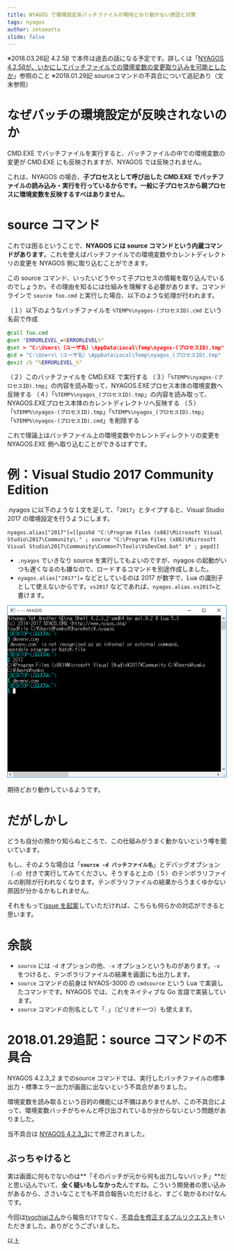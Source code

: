 ```yaml
---
title: NYAGOS で環境設定系バッチファイルが期待どおり動かない原因と対策
tags: nyagos
author: zetamatta
slide: false
---
```

※2018.03.26記 4.2.5β で本件は過去の話になる予定です。詳しくは「[NYAGOS 4.2.5βが、いかにしてバッチファイルでの環境変数の変更取り込みを可能としたか](https://qiita.com/zetamatta/items/efff93d92ac2150192fb)」参照のこと
※2018.01.29記 sourceコマンドの不具合について追記あり（文末参照）

なぜバッチの環境設定が反映されないのか
===================================

CMD.EXE でバッチファイルを実行すると、バッチファイルの中での環境変数の変更が CMD.EXE にも反映されますが、NYAGOS では反映されません。

これは、NYAGOS の場合、**子プロセスとして呼び出した CMD.EXE でバッチファイルの読み込み・実行を行っているからです。一般に子プロセスから親プロセスに環境変数を反映するすべはありません**。

source コマンド
==============

これでは困るということで、**NYAGOS には source コマンドという内蔵コマンドがあります**。これを使えばバッチファイルでの環境変数やカレントディレクトリの変更を NYAGOS 側に取り込むことができます。

この source コマンド、いったいどうやって子プロセスの情報を取り込んでいるのでしょうか。その理由を知るには仕組みを理解する必要があります。コマンドラインで `source foo.cmd` と実行した場合、以下のような処理が行われます。

（１）以下のようなバッチファイルを `%TEMP%\nyagos-(プロセスID).cmd` という名前で作成

```batch:%TEMP%\nyagos-(プロセスID).cmd
@call foo.cmd
@set "ERRORLEVEL_=%ERRORLEVEL%"
@set > "C:\Users\（ユーザ名）\AppData\Local\Temp\nyagos-(プロセスID).tmp"
@cd > "C:\Users\（ユーザ名）\AppData\Local\Temp\nyagos_(プロセスID).tmp"
@exit /b "%ERRORLEVEL_%"
```

（２）このバッチファイルを CMD.EXE で実行する
（３）「`%TEMP%\nyagos-(プロセスID).tmp`」の内容を読み取って、NYAGOS.EXEプロセス本体の環境変数へ反映する
（４）「`%TEMP%\nyagos_(プロセスID).tmp`」の内容を読み取って、NYAGOS.EXEプロセス本体のカレントディレクトリへ反映する
（５）「`%TEMP%\nyagos-(プロセスID).tmp`」「`%TEMP%\nyagos_(プロセスID).tmp`」「`%TEMP%\nyagos-(プロセスID).cmd`」を削除する

これで理論上はバッチファイル上の環境変数やカレントディレクトリの変更を NYAGOS.EXE 側へ取り込むことができるはずです。

例：Visual Studio 2017 Community Edition
========================================

.nyagos に以下のような１文を足して、「`2017`」とタイプすると、Visual Studio 2017 の環境設定を行うようにします。

```lua:.nyagos
nyagos.alias["2017"]=[[pushd "C:\Program Files (x86)\Microsoft Visual Studio\2017\Community\." ; source "C:\Program Files (x86)\Microsoft Visual Studio\2017\Community\Common7\Tools\VsDevCmd.bat" $* ; popd]]
```

- `.nyagos` でいきなり source を実行してもよいのですが、nyagos の起動がいつも遅くなるのも嫌なので、ロードするコマンドを別途作成しました。
- `nyagos.alias["2017"]=` などとしているのは 2017 が数字で、Lua の識別子として使えないからです。`vs2017` などであれば、`nyagos.alias.vs2017=`と書けます。

![image.png](4b642043-dbfd-4863-bc30-1d6c047e28c7.png)

期待どおり動作しているようです。

だがしかし
=========

どうも自分の預かり知らぬところで、この仕組みがうまく動かないという噂を聞いています。

もし、そのような場合は「**`source -d バッチファイル名`**」とデバッグオプション（`-d`）付きで実行してみてください。そうすると上の（５）のテンポラリファイルの削除が行われなくなります。テンポラリファイルの結果からうまくゆかない原因が分かるかもしれません。

それをもって[issue を起案](https://github.com/zetamatta/nyagos/issues)していただければ、こちらも何らかの対応ができると思います。

余談
====
* `source` には `-d` オプションの他、`-v` オプションというものがあります。`-v` をつけると、テンポラリファイルの結果を画面にも出力します。
* `source` コマンドの前身は NYAOS-3000 の `cmdsource` という Lua で実装したコマンドです。NYAGOS では、これをネイティブな Go 言語で実装しています。
* `source` コマンドの別名として「`.`」（ピリオド一つ）も使えます。

2018.01.29追記：source コマンドの不具合
===================================
NYAGOS 4.2.3_2 までのsource コマンドでは、実行したバッチファイルの標準出力・標準エラー出力が画面に出ないという不具合がありました。

環境変数を読み取るという目的の機能には不備はありませんが、この不具合によって、環境変数バッチがちゃんと呼び出されているか分からないという問題がありました。

当不具合は [NYAGOS 4.2.3_3](https://github.com/zetamatta/nyagos/releases/tag/4.2.3_3)にて修正されました。

ぶっちゃけると
-------------
実は画面に何もでないのは**「そのバッチが元から何も出力しないバッチ」**だと思い込んでいて、**全く疑いもしなかった**んですね。こういう開発者の思い込みがあるから、ささいなことでも不具合報告いただけると、すごく助かるわけなんです。

今回は[tyochiaiさん](https://github.com/tyochiai)から報告だけでなく、[不具合を修正するプルリクエスト](https://github.com/zetamatta/nyagos/pull/276)をいただきました。ありがとうございました。

以上

